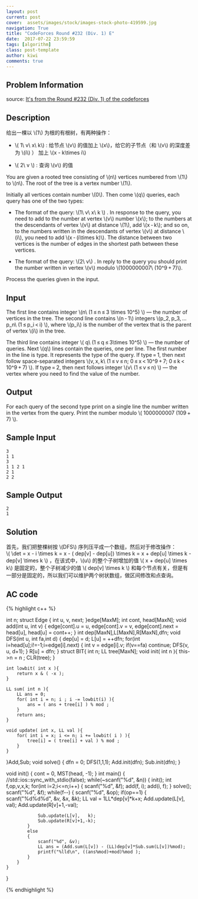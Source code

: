 ```yaml
---
layout: post
current: post
cover:  assets/images/stock/images-stock-photo-419599.jpg
navigation: True
title: "CodeForces Round #232 (Div. 1) E"
date:  2017-07-22 23:59:59
tags: [algorithm]
class: post-template
author: kiwi
comments: true
--- 
```


## Problem Information

source: [It's from the Round #232 (Div. 1) of the codeforces](http://codeforces.com/contest/396/problem/C)

## Description

给出一棵以 \\(1\\) 为根的有根树，有两种操作：<br>

*  \\( 1\\ v\\ x\\ k\\) : 给节点 \\(v\\) 的值加上 \\(x\\)，给它的子节点（和 \\(v\\) 的深度差为 \\(i\\) ） 加上 \\(x - k\\times i\\) <br>

*  \\( 2\\ v \\) : 查询 \\(v\\) 的值 <br>


You are given a rooted tree consisting of \\(n\\) vertices numbered from \\(1\\) to \\(n\\). The root of the tree is a vertex number \\(1\\). <br>

Initially all vertices contain number \\(0\\). Then come \\(q\\) queries, each query has one of the two types: <br>

* The format of the query: \\(1\\ v\\ x\\ k \\) . In response to the query, you need to add to the number at vertex \\(v\\) number \\(x\\); to the numbers at the descendants of vertex \\(v\\) at distance \\(1\\), add \\(x - k\\); and so on, to the numbers written in the descendants of vertex \\(v\\) at distance \\(i\\), you need to add \\(x - (i\\times k)\\). The distance between two vertices is the number of edges in the shortest path between these vertices. <br>

* The format of the query: \\(2\\ v\\) . In reply to the query you should print the number written in vertex \\(v\\) modulo \\(1000000007\\ (10^9 + 7)\\).<br>

Process the queries given in the input. <br>

## Input

The first line contains integer \\(n\\ (1 ≤ n ≤ 3 \\times 10^5) \\)  — the number of vertices in the tree. The second line contains \\(n - 1\\) integers \\(p\_2, p\_3, ... p\_n\\ (1 ≤ p\_i < i) \\), where \\(p\_i\\) is the number of the vertex that is the parent of vertex \\(i\\) in the tree. <br>

The third line contains integer \\( q\\ (1 ≤ q ≤ 3\\times 10^5) \\) — the number of queries. Next \\(q\\) lines contain the queries, one per line. The first number in the line is type. It represents the type of the query. If type = 1, then next follow space-separated integers \\(v, x, k\\ (1 ≤ v ≤ n; 0 ≤ x < 10^9 + 7; 0 ≤ k < 10^9 + 7) \\). If type = 2, then next follows integer \\(v\\ (1 ≤ v ≤ n) \\) — the vertex where you need to find the value of the number.<br>


## Output

For each query of the second type print on a single line the number written in the vertex from the query. Print the number modulo \\( 1000000007 (109 + 7) \\).

## Sample Input

~~~
3
1 1
3
1 1 2 1
2 1
2 2
~~~

## Sample Output
~~~
2
1
~~~

## Solution

首先，我们把整棵树按 \\(DFS\\) 序列压平成一个数组，然后对于修改操作：<br>
\\( \\det = x -  i \\times k = x - ( dep[v] - dep[u]) \\times k = x + dep[u] \\times k - dep[v] \\times k \\) ，在该式中，\\(u\\) 的整个子树增加的值 \\( x + dep[u] \\times k\\) 是固定的，整个子树减少的值 \\( dep[v] \\times k \\) 和每个节点有关，但是有一部分是固定的，所以我们可以维护两个树状数组，做区间修改和点查询。  <br>

## AC code
{% highlight c++ %}

int n;
struct Edge
{
    int u, v, next;
}edge[MaxM];
int cont, head[MaxN];
void add(int u, int v)
{
    edge[cont].u = u, edge[cont].v = v, edge[cont].next = head[u], head[u] = cont++;
}
int dep[MaxN],L[MaxN],R[MaxN],dfn;
void DFS(int u, int fa,int d)
{
    dep[u] = d;
    L[u] = ++dfn;
    for(int i=head[u];i!=-1;i=edge[i].next)
    {
        int v = edge[i].v;
        if(v==fa) continue;
        DFS(v, u, d+1);
    }
    R[u] = dfn;
}
struct BIT{
	int n;
	LL tree[MaxN];
	void init( int n ){
		this->n = n ;
		CLR(tree);
	}
	
	int lowbit( int x ){
		return x & ( -x );
	}
	
	LL sum( int n ){
		LL ans = 0;
		for( int i = n; i ; i -= lowbit(i) ){
			ans = ( ans + tree[i] ) % mod ;
		}
		return ans;
	}
	
	void update( int x, LL val ){
		for( int i = x; i <= n; i += lowbit( i ) ){
			tree[i] = ( tree[i] + val ) % mod ;
		}
	}
}Add,Sub;
void solve()
{
    dfn = 0;
    DFS(1,1,1);
    Add.init(dfn);
    Sub.init(dfn);
}

void init()
{
    cont = 0, MST(head, -1);
}
int main()
{
    //std::ios::sync_with_stdio(false);
    while(~scanf("%d", &n))
    {
        init();
        int f,op,v,x,k;
        for(int i=2;i<=n;i++)
        {
            scanf("%d", &f);
            add(f, i);
            add(i, f);
        }
        solve();
        scanf("%d", &f);
        while(f--)
        {
            scanf("%d", &op);
            if(op==1)
            {
                scanf("%d%d%d", &v, &x, &k);
                LL val = 1LL*dep[v]*k+x;
                Add.update(L[v],   val);
                Add.update(R[v]+1,-val);

                Sub.update(L[v],   k);
                Sub.update(R[v]+1,-k);
            }
            else 
            {
                scanf("%d", &v);
                LL ans = (Add.sum(L[v]) - (LL)dep[v]*Sub.sum(L[v])%mod);
                printf("%lld\n", ((ans%mod)+mod)%mod );
            }
        }
    }
}

{% endhighlight %}


